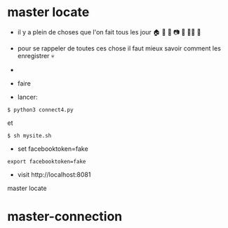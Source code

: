 # master locate
- il y a plein de choses que l'on fait tous les jour :house: :bicyclist: :iphone: :camera: :bowl_with_spoon: :running_woman: :sleeping_bed:
- pour se rappeler de toutes ces chose il faut mieux savoir comment les enregistrer :skull:

- 
- faire 
- lancer:
```
$ python3 connect4.py
```
et
```
$ sh mysite.sh
```
- set facebooktoken=fake

```
export facebooktoken=fake

```
- visit http://localhost:8081



master locate
# master-connection
